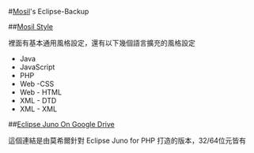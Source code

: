 #[Mosil](http://www.mosil.biz)'s Eclipse-Backup

##[Mosil Style](http://blog.mosil.biz/2012/07/eclipse-theme-and-backup/)

裡面有基本通用風格設定，還有以下幾個語言擴充的風格設定

- Java
- JavaScript
- PHP
- Web -CSS
- Web - HTML
- XML - DTD
- XML - XML

##[Eclipse Juno On Google Drive](http://goo.gl/Bz9hZ)

這個連結是由莫希爾針對 Eclipse Juno for PHP 打造的版本，32/64位元皆有

 